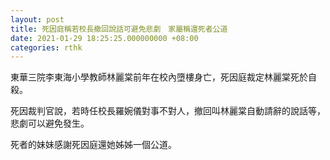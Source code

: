 ```yaml
---
layout: post
title: 死因庭稱若校長撤回說話可避免悲劇　家屬稱還死者公道
date: 2021-01-29 18:25:25.000000000 +08:00
categories: rthk
---
```


東華三院李東海小學教師林麗棠前年在校內墮樓身亡，死因庭裁定林麗棠死於自殺。

死因裁判官說，若時任校長羅婉儀對事不對人，撤回叫林麗棠自動請辭的說話等，悲劇可以避免發生。

死者的妹妹感謝死因庭還她姊姊一個公道。
